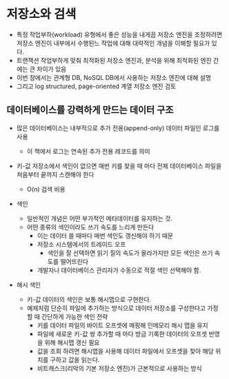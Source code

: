 # 저장소와 검색

- 특정 작업부하(workload) 유형에서 좋은 성능을 내게끔 저장소 엔진을 조정하려면 저장소 엔진이 내부에서 수행된느 작업에 대해 대략적인 개념을 이해할 필요가 있다.
- 트랜잭션 작업부하게 맞춰 최적화된 저장소 엔진과, 분석을 위해 최적화된 엔진 간에는 큰 차이가 있음
- 이번 장에서는 관계형 DB, NoSQL DB에서 사용하는 저장소 엔진에 대해 설명
- 그리고 log structured, page-oriented 계열 저장소 엔진 검토

## 데이터베이스를 강력하게 만드는 데이터 구조
- 많은 데이터베이스는 내부적으로 추가 전용(append-only) 데이터 파일인 로그를 사용
    - 이 책에서 로그는 연속된 추가 전용 레코드를 의미
- 키-값 저장소에서 색인이 없으면 매번 키를 찾을 때 마다 전체 데이터베이스 파일을 처음부터 끝까지 스캔해야 한다
    - O(n) 검색 비용
- 색인
    - 일반적인 개념은 어떤 부가적인 메타데이터를 유지하는 것. 
    - 어떤 종류의 색인이라도 쓰기 속도를 느리게 만든다 
        - 이는 데이터 쓸 때마다 매번 색인도 갱신해야 하기 때문
        - 저장소 시스템에서의 트레이드 오프
            - 색인을 잘 선택하면 읽기 질의 속도가 올라가지만 모든 색인은 쓰기 속도를 떨어뜨린다
        - 개발자나 데이터베이스 관리자가 수동으로 적절 색인 선택해야 함.
    
- 해시 색인
    - 키-값 데이터의 색인은 보통 해시맵으로 구현한다. 
    - 예제처럼 단순히 파일에 추가하는 방식으로 데이터 저장소를 구성한다고 가정할 때 간단하게 가능한 색인 전략
        - 키를 데이터 파일의 바이트 오프셋에 매핑해 인메모리 해시 맵을 유지
        - 파일에 새로운 키-값 쌍 추가할 때 마다 방금 기록한 데이터의 오프셋 반영을 위해 해시맵 갱신 필요
        - 값을 조회 하려면 해시맵을 사용해 데이터 파일에서 오프셋을 찾아 해당 위치를 구하고 값을 읽는다.
        - 비트캐스크(리악의 기본 저장소 엔진)가 근본적으로 사용하는 방식


